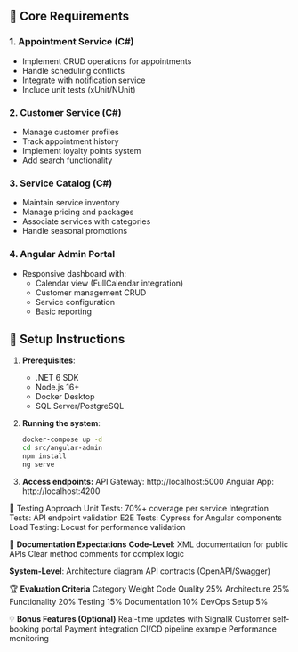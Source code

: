 
## 🎯 Core Requirements

### 1. Appointment Service (C#)
- Implement CRUD operations for appointments
- Handle scheduling conflicts
- Integrate with notification service
- Include unit tests (xUnit/NUnit)

### 2. Customer Service (C#)
- Manage customer profiles
- Track appointment history
- Implement loyalty points system
- Add search functionality

### 3. Service Catalog (C#)
- Maintain service inventory
- Manage pricing and packages
- Associate services with categories
- Handle seasonal promotions

### 4. Angular Admin Portal
- Responsive dashboard with:
  - Calendar view (FullCalendar integration)
  - Customer management CRUD
  - Service configuration
  - Basic reporting

## 🔧 Setup Instructions

1. **Prerequisites**:
   - .NET 6 SDK
   - Node.js 16+
   - Docker Desktop
   - SQL Server/PostgreSQL

2. **Running the system**:
   ```bash
   docker-compose up -d
   cd src/angular-admin
   npm install
   ng serve

3. **Access endpoints:**
API Gateway: http://localhost:5000
Angular App: http://localhost:4200

🧪 Testing Approach
Unit Tests: 70%+ coverage per service
Integration Tests: API endpoint validation
E2E Tests: Cypress for Angular components
Load Testing: Locust for performance validation

📄 **Documentation Expectations**
**Code-Level**:
XML documentation for public APIs
Clear method comments for complex logic

**System-Level**:
Architecture diagram
API contracts (OpenAPI/Swagger)

🏆 **Evaluation Criteria**
Category	Weight
Code Quality	25%
Architecture	25%
Functionality	20%
Testing	15%
Documentation	10%
DevOps Setup	5%

💡 **Bonus Features (Optional)**
Real-time updates with SignalR
Customer self-booking portal
Payment integration
CI/CD pipeline example
Performance monitoring
